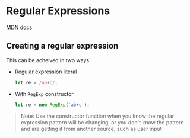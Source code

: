 # Regular Expressions
[MDN docs](https://developer.mozilla.org/en-US/docs/Web/JavaScript/Guide/Regular_Expressions)

## Creating a regular expression
This can be acheived in two ways
- Regular expression literal
  ```javascript
  let re = /ab+c/;
  ```
- With `RegExp` constructor
  ```javascript
  let re = new RegExp('ab+c');
  ```
> Note: Use the constructor function when you know the regular expression pattern will be changing, or you don't know the pattern and are getting it from another source, such as user input

